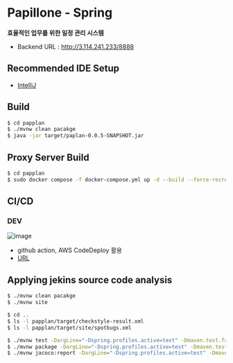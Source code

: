 # Papillone - Spring
**효율적인 업무를 위한 일정 관리 시스템**
- Backend URL : http://3.114.241.233/8888

## Recommended IDE Setup

- [IntelliJ](https://www.jetbrains.com/ko-kr/idea/) 

## Build
```sh
$ cd papplan
$ ./mvnw clean pacakge
$ java -jar target/paplan-0.0.5-SNAPSHOT.jar
```

## Proxy Server Build
```sh
$ cd papplan
$ sudo docker compose -f docker-compose.yml up -d --build --force-recreate
```

## CI/CD
### DEV
![image](https://github.com/T2-Papillon/Spring/assets/66417882/71266733-a824-4598-ae23-279c961f6e4b)
-  github action, AWS CodeDeploy 활용
- [URL](http://3.114.241.233/8888)

## Applying jekins source code analysis
```bash
$ ./mvnw clean pacakge
$ ./mvnw site

$ cd ..
$ ls -l papplan/target/checkstyle-result.xml
$ ls -l papplan/target/site/spotbugs.xml

$ ./mvnw test -DargLine="-Dspring.profiles.active=test" -Dmaven.test.failure.ignore=true
$ ./mvnw package -DargLine="-Dspring.profiles.active=test" -Dmaven.test.failure.ignore=true
$ ./mvnw jacoco:report -DargLine="-Dspring.profiles.active=test" -Dmaven.test.failure.ignore=true
```